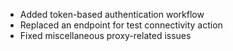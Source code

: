 * Added token-based authentication workflow
* Replaced an endpoint for test connectivity action
* Fixed miscellaneous proxy-related issues